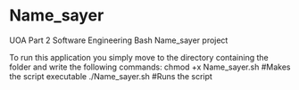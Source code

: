 # Name_sayer
UOA Part 2 Software Engineering Bash Name_sayer project

To run this application you simply move to the directory containing the folder and write the following commands:
chmod +x Name_sayer.sh  #Makes the script executable
./Name_sayer.sh  #Runs the script
